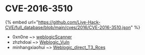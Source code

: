 # CVE-2016-3510
{% embed url="https://github.com/Live-Hack-CVE/full_database/blob/main/cves/2016/CVE-2016-3510.json" %}

* 0xn0ne ~> [weblogicScanner](https://www.alice-snow.ru/2016/database/cve-2016-3510/weblogicscanner-0xn0ne)
* zhzhdoai ~> [Weblogic_Vuln](https://www.alice-snow.ru/2016/database/cve-2016-3510/weblogic_vuln-zhzhdoai)
* minhangxiaohui ~> [Weblogic_direct_T3_Rces](https://www.alice-snow.ru/2016/database/cve-2016-3510/weblogic_direct_t3_rces-minhangxiaohui)